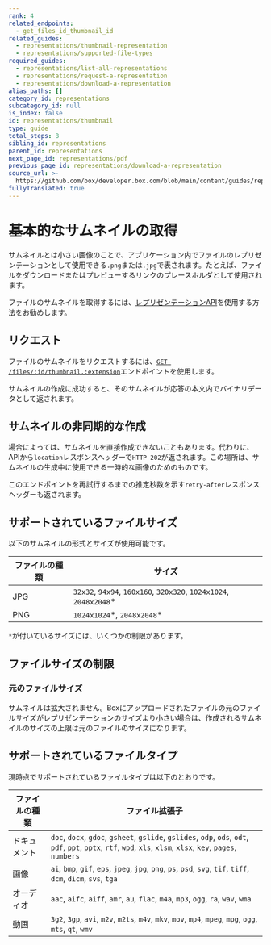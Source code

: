 ```yaml
---
rank: 4
related_endpoints:
  - get_files_id_thumbnail_id
related_guides:
  - representations/thumbnail-representation
  - representations/supported-file-types
required_guides:
  - representations/list-all-representations
  - representations/request-a-representation
  - representations/download-a-representation
alias_paths: []
category_id: representations
subcategory_id: null
is_index: false
id: representations/thumbnail
type: guide
total_steps: 8
sibling_id: representations
parent_id: representations
next_page_id: representations/pdf
previous_page_id: representations/download-a-representation
source_url: >-
  https://github.com/box/developer.box.com/blob/main/content/guides/representations/thumbnail.md
fullyTranslated: true
---
```

# 基本的なサムネイルの取得

サムネイルとは小さい画像のことで、アプリケーション内でファイルのレプリゼンテーションとして使用できる`.png`または`.jpg`で表されます。たとえば、ファイルをダウンロードまたはプレビューするリンクのプレースホルダとして使用されます。

<Message info>

ファイルのサムネイルを取得するには、[レプリゼンテーションAPI][thumb_representations]を使用する方法をお勧めします。

</Message>

## リクエスト

ファイルのサムネイルをリクエストするには、[`GET
/files/:id/thumbnail.:extension`][get_files_id_thumbnail_id]エンドポイントを使用します。

<Samples id="get_files_id_thumbnail_id">

</Samples>

サムネイルの作成に成功すると、そのサムネイルが応答の本文内でバイナリデータとして返されます。

## サムネイルの非同期的な作成

場合によっては、サムネイルを直接作成できないこともあります。代わりに、APIから`location`レスポンスヘッダーで`HTTP 202`が返されます。この場所は、サムネイルの生成中に使用できる一時的な画像のためのものです。

このエンドポイントを再試行するまでの推定秒数を示す`retry-after`レスポンスヘッダーも返されます。

## サポートされているファイルサイズ

以下のサムネイルの形式とサイズが使用可能です。

<!-- markdownlint-disable line-length -->

| ファイルの種類 | サイズ                                                                |
| ------- | ------------------------------------------------------------------ |
| JPG     | `32x32`, `94x94`, `160x160`, `320x320`, `1024x1024`, `2048x2048`\* |
| PNG     | `1024x1024`\*, `2048x2048`\*                                       |

`*`が付いているサイズには、いくつかの制限があります。

<!-- markdownlint-enable line-length -->

## ファイルサイズの制限

### 元のファイルサイズ

サムネイルは拡大されません。Boxにアップロードされたファイルの元のファイルサイズがレプリゼンテーションのサイズより小さい場合は、作成されるサムネイルのサイズの上限は元のファイルのサイズになります。

## サポートされているファイルタイプ

現時点でサポートされているファイルタイプは以下のとおりです。

<!-- markdownlint-disable line-length -->

| ファイルの種類 | ファイル拡張子                                                                                                                                                         |
| ------- | --------------------------------------------------------------------------------------------------------------------------------------------------------------- |
| ドキュメント  | `doc`, `docx`, `gdoc`, `gsheet`, `gslide`, `gslides`, `odp`, `ods`, `odt`, `pdf`, `ppt`, `pptx`, `rtf`, `wpd`, `xls`, `xlsm`, `xlsx`, `key`, `pages`, `numbers` |
| 画像      | `ai`, `bmp`, `gif`, `eps`, `jpeg`, `jpg`, `png`, `ps`, `psd`, `svg`, `tif`, `tiff`, `dcm`, `dicm`, `svs`, `tga`                                                 |
| オーディオ   | `aac`, `aifc`, `aiff`, `amr`, `au`, `flac`, `m4a`, `mp3`, `ogg`, `ra`, `wav`, `wma`                                                                             |
| 動画      | `3g2`, `3gp`, `avi`, `m2v`, `m2ts`, `m4v`, `mkv`, `mov`, `mp4`, `mpeg`, `mpg`, `ogg`, `mts`, `qt`, `wmv`                                                        |

<!-- markdownlint-enable line-length -->

[get_files_id_thumbnail_id]: endpoint://get_files_id_thumbnail_id

[thumb_representations]: guide://representations/thumbnail-representation

